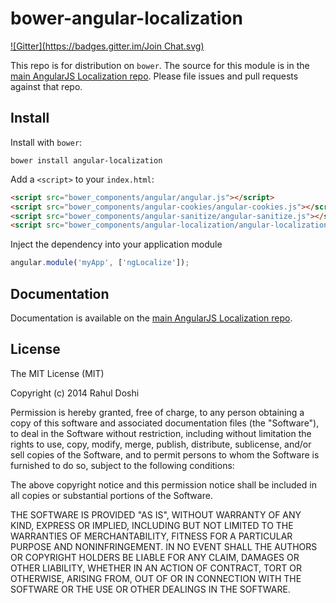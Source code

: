 # bower-angular-localization
[![Gitter](https://badges.gitter.im/Join Chat.svg)](https://gitter.im/doshprompt/bower-angular-localization?utm_source=badge&utm_medium=badge&utm_campaign=pr-badge&utm_content=badge)

This repo is for distribution on `bower`. The source for this module is in the
[main AngularJS Localization repo](https://github.com/doshprompt/angular-localization).
Please file issues and pull requests against that repo.

## Install

Install with `bower`:

```shell
bower install angular-localization
```

Add a `<script>` to your `index.html`:

```html
<script src="bower_components/angular/angular.js"></script>
<script src="bower_components/angular-cookies/angular-cookies.js"></script>
<script src="bower_components/angular-sanitize/angular-sanitize.js"></script>
<script src="bower_components/angular-localization/angular-localization.js"></script>
```

Inject the dependency into your application module

```js
angular.module('myApp', ['ngLocalize']);
```

## Documentation

Documentation is available on the
[main AngularJS Localization repo](https://github.com/doshprompt/angular-localization).

## License

The MIT License (MIT)

Copyright (c) 2014 Rahul Doshi

Permission is hereby granted, free of charge, to any person obtaining a copy
of this software and associated documentation files (the "Software"), to deal
in the Software without restriction, including without limitation the rights
to use, copy, modify, merge, publish, distribute, sublicense, and/or sell
copies of the Software, and to permit persons to whom the Software is
furnished to do so, subject to the following conditions:

The above copyright notice and this permission notice shall be included in all
copies or substantial portions of the Software.

THE SOFTWARE IS PROVIDED "AS IS", WITHOUT WARRANTY OF ANY KIND, EXPRESS OR
IMPLIED, INCLUDING BUT NOT LIMITED TO THE WARRANTIES OF MERCHANTABILITY,
FITNESS FOR A PARTICULAR PURPOSE AND NONINFRINGEMENT. IN NO EVENT SHALL THE
AUTHORS OR COPYRIGHT HOLDERS BE LIABLE FOR ANY CLAIM, DAMAGES OR OTHER
LIABILITY, WHETHER IN AN ACTION OF CONTRACT, TORT OR OTHERWISE, ARISING FROM,
OUT OF OR IN CONNECTION WITH THE SOFTWARE OR THE USE OR OTHER DEALINGS IN THE
SOFTWARE.
